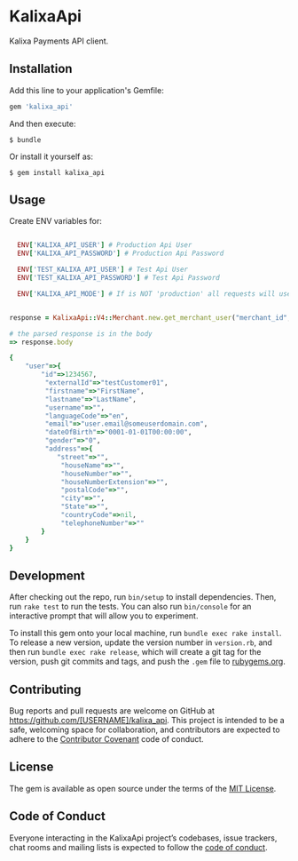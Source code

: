# KalixaApi

Kalixa Payments API client.

## Installation

Add this line to your application's Gemfile:

```ruby
gem 'kalixa_api'
```

And then execute:

    $ bundle

Or install it yourself as:

    $ gem install kalixa_api

## Usage

Create ENV variables for:

```ruby

  ENV['KALIXA_API_USER'] # Production Api User
  ENV['KALIXA_API_PASSWORD'] # Production Api Password

  ENV['TEST_KALIXA_API_USER'] # Test Api User
  ENV['TEST_KALIXA_API_PASSWORD'] # Test Api Password

  ENV['KALIXA_API_MODE'] # If is NOT 'production' all requests will use test user / password and the test api url.

```


```ruby

response = KalixaApi::V4::Merchant.new.get_merchant_user("merchant_id","user_id")

# the parsed response is in the body
=> response.body

{
    "user"=>{
        "id"=>1234567,
         "externalId"=>"testCustomer01",
         "firstname"=>"FirstName",
         "lastname"=>"LastName",
         "username"=>"",
         "languageCode"=>"en",
         "email"=>"user.email@someuserdomain.com",
         "dateOfBirth"=>"0001-01-01T00:00:00",
         "gender"=>"0",
         "address"=>{
            "street"=>"",
             "houseName"=>"",
             "houseNumber"=>"",
             "houseNumberExtension"=>"",
             "postalCode"=>"",
             "city"=>"",
             "State"=>"",
             "countryCode"=>nil,
             "telephoneNumber"=>""
        }
    }
}

```


## Development

After checking out the repo, run `bin/setup` to install dependencies. Then, run `rake test` to run the tests. You can also run `bin/console` for an interactive prompt that will allow you to experiment.

To install this gem onto your local machine, run `bundle exec rake install`. To release a new version, update the version number in `version.rb`, and then run `bundle exec rake release`, which will create a git tag for the version, push git commits and tags, and push the `.gem` file to [rubygems.org](https://rubygems.org).

## Contributing

Bug reports and pull requests are welcome on GitHub at https://github.com/[USERNAME]/kalixa_api. This project is intended to be a safe, welcoming space for collaboration, and contributors are expected to adhere to the [Contributor Covenant](http://contributor-covenant.org) code of conduct.

## License

The gem is available as open source under the terms of the [MIT License](https://opensource.org/licenses/MIT).

## Code of Conduct

Everyone interacting in the KalixaApi project’s codebases, issue trackers, chat rooms and mailing lists is expected to follow the [code of conduct](https://github.com/[USERNAME]/kalixa_api/blob/master/CODE_OF_CONDUCT.md).
